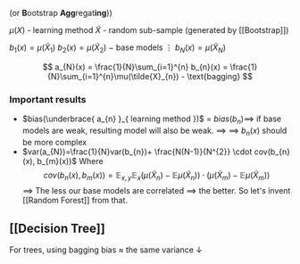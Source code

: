 (or **B**ootstrap **Agg**regat**ing**))

$\mu(X)$ - learning method
$\tilde{X}$ - random sub-sample (generated by [[Bootstrap]])

$b_{1}(x) = \mu(\tilde{X}_{1})$
$b_{2}(x)=\mu(\tilde{X}_{2})$              $-$ base models
$\vdots$
$b_{N}(x)= \mu(\tilde{X}_{N})$ 

$$
a_{N}(x) = \frac{1}{N}\sum_{i=1}^{n} b_{n}(x) = \frac{1}{N}\sum_{i=1}^{n}\mu(\tilde{X}_{n}) - \text{bagging}
$$
### Important results
-  $bias(\underbrace{ a_{n} }_{ learning method })$ = $bias(b_{n}) \implies$ if base models are weak, resulting model will also be weak. $\implies$
$\implies$ $b_{n}(x)$ should be more complex
- $var(a_{N})=\frac{1}{N}var(b_{n})+ \frac{N(N-1)}{N^{2}} \cdot cov(b_{n}(x), b_{m}(x))$
Where $$cov(b_{n}(x), b_{m}(x)) = \mathbb{E}_{x,y}\mathbb{E}_{x}\left( \mu(\tilde{X}_{n})-\mathbb{E}\mu(\tilde{X}_{n}) \right) \cdot \left( \mu(\tilde{X}_{m})-\mathbb{E}\mu(\tilde{X}_{m}) \right)$$
$\implies$ The less our base models are correlated $\implies$ the better.
So let's invent [[Random Forest]] from that.

## [[Decision Tree]]
For trees, using bagging
bias $\approx$ the same
variance $\downarrow$

